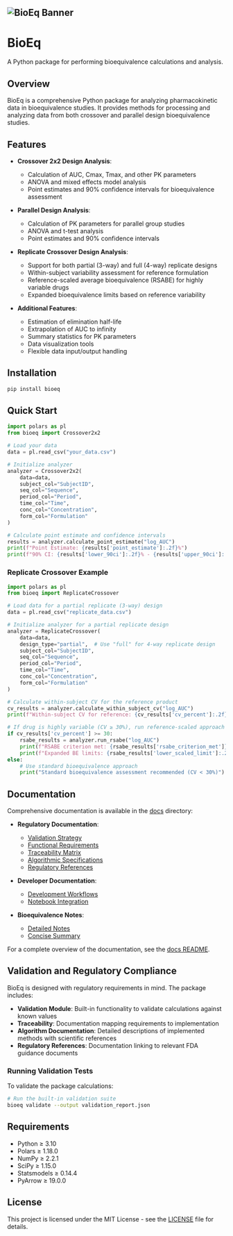 ![BioEq Banner](https://raw.githubusercontent.com/shaunporwal/bioeq/main/public/readme-banner.png)
---
# BioEq

A Python package for performing bioequivalence calculations and analysis.

## Overview

BioEq is a comprehensive Python package for analyzing pharmacokinetic data in bioequivalence studies. It provides methods for processing and analyzing data from both crossover and parallel design bioequivalence studies.

## Features

- **Crossover 2x2 Design Analysis**:
  - Calculation of AUC, Cmax, Tmax, and other PK parameters
  - ANOVA and mixed effects model analysis
  - Point estimates and 90% confidence intervals for bioequivalence assessment

- **Parallel Design Analysis**:
  - Calculation of PK parameters for parallel group studies
  - ANOVA and t-test analysis
  - Point estimates and 90% confidence intervals

- **Replicate Crossover Design Analysis**:
  - Support for both partial (3-way) and full (4-way) replicate designs
  - Within-subject variability assessment for reference formulation
  - Reference-scaled average bioequivalence (RSABE) for highly variable drugs
  - Expanded bioequivalence limits based on reference variability

- **Additional Features**:
  - Estimation of elimination half-life
  - Extrapolation of AUC to infinity
  - Summary statistics for PK parameters
  - Data visualization tools
  - Flexible data input/output handling

## Installation

```bash
pip install bioeq
```

## Quick Start

```python
import polars as pl
from bioeq import Crossover2x2

# Load your data
data = pl.read_csv("your_data.csv")

# Initialize analyzer
analyzer = Crossover2x2(
    data=data,
    subject_col="SubjectID",
    seq_col="Sequence",
    period_col="Period",
    time_col="Time",
    conc_col="Concentration",
    form_col="Formulation"
)

# Calculate point estimate and confidence intervals
results = analyzer.calculate_point_estimate("log_AUC")
print(f"Point Estimate: {results['point_estimate']:.2f}%")
print(f"90% CI: {results['lower_90ci']:.2f}% - {results['upper_90ci']:.2f}%")
```

### Replicate Crossover Example

```python
import polars as pl
from bioeq import ReplicateCrossover

# Load data for a partial replicate (3-way) design
data = pl.read_csv("replicate_data.csv")

# Initialize analyzer for a partial replicate design
analyzer = ReplicateCrossover(
    data=data,
    design_type="partial",  # Use "full" for 4-way replicate design
    subject_col="SubjectID",
    seq_col="Sequence",
    period_col="Period",
    time_col="Time",
    conc_col="Concentration",
    form_col="Formulation"
)

# Calculate within-subject CV for the reference product
cv_results = analyzer.calculate_within_subject_cv("log_AUC")
print(f"Within-subject CV for reference: {cv_results['cv_percent']:.2f}%")

# If drug is highly variable (CV ≥ 30%), run reference-scaled approach
if cv_results['cv_percent'] >= 30:
    rsabe_results = analyzer.run_rsabe("log_AUC")
    print(f"RSABE criterion met: {rsabe_results['rsabe_criterion_met']}")
    print(f"Expanded BE limits: {rsabe_results['lower_scaled_limit']:.2f}% - {rsabe_results['upper_scaled_limit']:.2f}%")
else:
    # Use standard bioequivalence approach
    print("Standard bioequivalence assessment recommended (CV < 30%)")
```

## Documentation

Comprehensive documentation is available in the [docs](./docs) directory:

- **Regulatory Documentation**:
  - [Validation Strategy](./docs/validation/validation_strategy.md)
  - [Functional Requirements](./docs/requirements/functional_requirements.md)
  - [Traceability Matrix](./docs/validation/traceability_matrix.md)
  - [Algorithmic Specifications](./docs/specifications/algorithmic_specifications.md)
  - [Regulatory References](./docs/references/regulatory_references.md)

- **Developer Documentation**:
  - [Development Workflows](./docs/development/DOCUMENTATION.md)
  - [Notebook Integration](./docs/development/WORKFLOW_DOCUMENTATION.md)

- **Bioequivalence Notes**:
  - [Detailed Notes](./docs/notes/BE_NOTES.md)
  - [Concise Summary](./docs/notes/concise_BE_NOTES.md)

For a complete overview of the documentation, see the [docs README](./docs/README.md).

## Validation and Regulatory Compliance

BioEq is designed with regulatory requirements in mind. The package includes:

- **Validation Module**: Built-in functionality to validate calculations against known values
- **Traceability**: Documentation mapping requirements to implementation
- **Algorithm Documentation**: Detailed descriptions of implemented methods with scientific references
- **Regulatory References**: Documentation linking to relevant FDA guidance documents

### Running Validation Tests

To validate the package calculations:

```bash
# Run the built-in validation suite
bioeq validate --output validation_report.json
```

## Requirements

- Python ≥ 3.10
- Polars ≥ 1.18.0
- NumPy ≥ 2.2.1
- SciPy ≥ 1.15.0
- Statsmodels ≥ 0.14.4
- PyArrow ≥ 19.0.0

## License

This project is licensed under the MIT License - see the [LICENSE](LICENSE) file for details.
